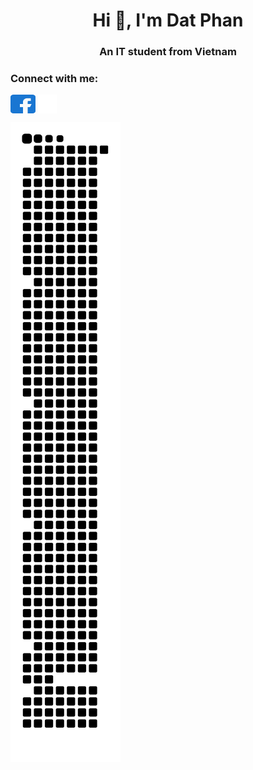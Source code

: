 <h1 align="center">Hi 👋, I'm Dat Phan</h1>
<h3 align="center">An IT student from Vietnam</h3>

<h3 align="left">Connect with me:</h3>
<p align="left">
    <a href="https://www.facebook.com/profile.php?id=100011347858353" target="blank"><img align="center" src="./assets/facebook.svg" alt="facebook" height="30" width="40" /></a>
    <a href="https://twitter.com/pdquocdat" target="blank"><img align="center" src="./assets/X.svg" alt="X" height="30" /></a>
</p>

![Snake SVG](https://github.com/pdqdat/pdqdat/blob/output/github-contribution-grid-snake.svg)

<!--
**pdqdat/pdqdat** is a ✨ _special_ ✨ repository because its `README.md` (this file) appears on your GitHub profile.

Here are some ideas to get you started:

- 🔭 I’m currently working on ...
- 🌱 I’m currently learning ...
- 👯 I’m looking to collaborate on ...
- 🤔 I’m looking for help with ...
- 💬 Ask me about ...
- 📫 How to reach me: ...
- 😄 Pronouns: ...
- ⚡ Fun fact: ...
-->

